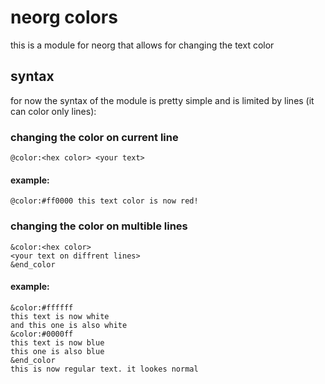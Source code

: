 # neorg colors
this is a module for neorg that allows for changing the text color
## syntax
for now the syntax of the module is pretty simple and is limited by lines (it can color only lines):
### changing the color on current line
```
@color:<hex color> <your text>
```
#### example:
```
@color:#ff0000 this text color is now red!
```
### changing the color on multible lines
```
&color:<hex color>
<your text on diffrent lines>
&end_color
```
#### example:
```
&color:#ffffff
this text is now white
and this one is also white
&color:#0000ff
this text is now blue
this one is also blue
&end_color
this is now regular text. it lookes normal
```
